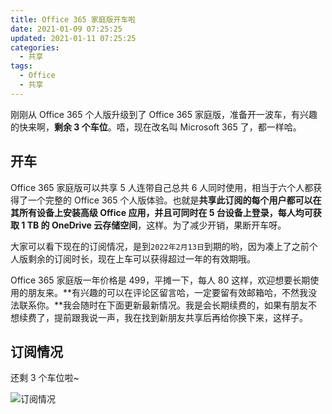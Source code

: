 ```yaml
---
title: Office 365 家庭版开车啦
date: 2021-01-09 07:25:25
updated: 2021-01-11 07:25:25
categories:
  - 共享
tags:
  - Office
  - 共享
---
```


刚刚从 Office 365 个人版升级到了 Office 365 家庭版，准备开一波车，有兴趣的快来啊，**剩余 3 个车位**。唔，现在改名叫 Microsoft 365 了，都一样哈。

<!--more-->

## 开车

Office 365 家庭版可以共享 5 人连带自己总共 6 人同时使用，相当于六个人都获得了一个完整的 Office 365 个人版体验。也就是**共享此订阅的每个用户都可以在其所有设备上安装高级 Office 应用，并且可同时在 5 台设备上登录，每人均可获取 1 TB 的 OneDrive 云存储空间**，这样。为了减少开销，果断开车呀。

大家可以看下现在的订阅情况，是到`2022年2月13日`到期的哟，因为凑上了之前个人版剩余的订阅时长，现在上车可以获得超过一年的有效期哦。

Office 365 家庭版一年价格是 499，平摊一下，每人 80 这样，欢迎想要长期使用的朋友来。**有兴趣的可以在评论区留言哈，一定要留有效邮箱哈，不然我没法联系你。**我会随时在下面更新最新情况。我是会长期续费的，如果有朋友不想续费了，提前跟我说一声，我在找到新朋友共享后再给你换下来，这样子。

## 订阅情况

还剩 3 个车位啦~

![订阅情况](https://img.iszy.cc/20210112101618.png)
